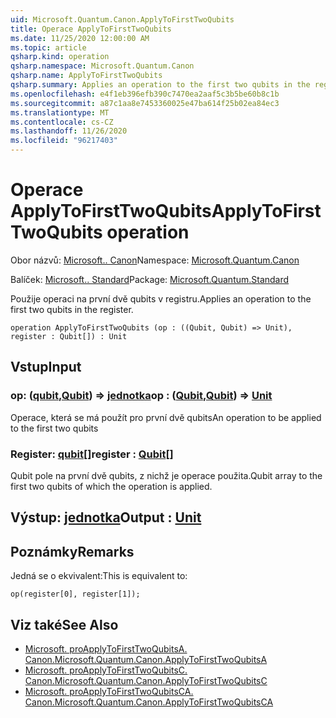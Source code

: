 ```yaml
---
uid: Microsoft.Quantum.Canon.ApplyToFirstTwoQubits
title: Operace ApplyToFirstTwoQubits
ms.date: 11/25/2020 12:00:00 AM
ms.topic: article
qsharp.kind: operation
qsharp.namespace: Microsoft.Quantum.Canon
qsharp.name: ApplyToFirstTwoQubits
qsharp.summary: Applies an operation to the first two qubits in the register.
ms.openlocfilehash: e4f1eb396efb390c7470ea2aaf5c3b5be60b8c1b
ms.sourcegitcommit: a87c1aa8e7453360025e47ba614f25b02ea84ec3
ms.translationtype: MT
ms.contentlocale: cs-CZ
ms.lasthandoff: 11/26/2020
ms.locfileid: "96217403"
---
```

# <a name="applytofirsttwoqubits-operation"></a><span data-ttu-id="845b3-102">Operace ApplyToFirstTwoQubits</span><span class="sxs-lookup"><span data-stu-id="845b3-102">ApplyToFirstTwoQubits operation</span></span>

<span data-ttu-id="845b3-103">Obor názvů: [Microsoft.. Canon](xref:Microsoft.Quantum.Canon)</span><span class="sxs-lookup"><span data-stu-id="845b3-103">Namespace: [Microsoft.Quantum.Canon](xref:Microsoft.Quantum.Canon)</span></span>

<span data-ttu-id="845b3-104">Balíček: [Microsoft.. Standard](https://nuget.org/packages/Microsoft.Quantum.Standard)</span><span class="sxs-lookup"><span data-stu-id="845b3-104">Package: [Microsoft.Quantum.Standard](https://nuget.org/packages/Microsoft.Quantum.Standard)</span></span>


<span data-ttu-id="845b3-105">Použije operaci na první dvě qubits v registru.</span><span class="sxs-lookup"><span data-stu-id="845b3-105">Applies an operation to the first two qubits in the register.</span></span>

```qsharp
operation ApplyToFirstTwoQubits (op : ((Qubit, Qubit) => Unit), register : Qubit[]) : Unit
```


## <a name="input"></a><span data-ttu-id="845b3-106">Vstup</span><span class="sxs-lookup"><span data-stu-id="845b3-106">Input</span></span>

### <a name="op--qubitqubit--unit"></a><span data-ttu-id="845b3-107">op: ([qubit](xref:microsoft.quantum.lang-ref.qubit),[Qubit](xref:microsoft.quantum.lang-ref.qubit)) => [jednotka](xref:microsoft.quantum.lang-ref.unit)</span><span class="sxs-lookup"><span data-stu-id="845b3-107">op : ([Qubit](xref:microsoft.quantum.lang-ref.qubit),[Qubit](xref:microsoft.quantum.lang-ref.qubit)) => [Unit](xref:microsoft.quantum.lang-ref.unit)</span></span> 

<span data-ttu-id="845b3-108">Operace, která se má použít pro první dvě qubits</span><span class="sxs-lookup"><span data-stu-id="845b3-108">An operation to be applied to the first two qubits</span></span>


### <a name="register--qubit"></a><span data-ttu-id="845b3-109">Register: [qubit](xref:microsoft.quantum.lang-ref.qubit)[]</span><span class="sxs-lookup"><span data-stu-id="845b3-109">register : [Qubit](xref:microsoft.quantum.lang-ref.qubit)[]</span></span>

<span data-ttu-id="845b3-110">Qubit pole na první dvě qubits, z nichž je operace použita.</span><span class="sxs-lookup"><span data-stu-id="845b3-110">Qubit array to the first two qubits of which the operation is applied.</span></span>



## <a name="output--unit"></a><span data-ttu-id="845b3-111">Výstup: [jednotka](xref:microsoft.quantum.lang-ref.unit)</span><span class="sxs-lookup"><span data-stu-id="845b3-111">Output : [Unit](xref:microsoft.quantum.lang-ref.unit)</span></span>



## <a name="remarks"></a><span data-ttu-id="845b3-112">Poznámky</span><span class="sxs-lookup"><span data-stu-id="845b3-112">Remarks</span></span>

<span data-ttu-id="845b3-113">Jedná se o ekvivalent:</span><span class="sxs-lookup"><span data-stu-id="845b3-113">This is equivalent to:</span></span>

```qsharp
op(register[0], register[1]);
```

## <a name="see-also"></a><span data-ttu-id="845b3-114">Viz také</span><span class="sxs-lookup"><span data-stu-id="845b3-114">See Also</span></span>

- [<span data-ttu-id="845b3-115">Microsoft. proApplyToFirstTwoQubitsA. Canon.</span><span class="sxs-lookup"><span data-stu-id="845b3-115">Microsoft.Quantum.Canon.ApplyToFirstTwoQubitsA</span></span>](xref:Microsoft.Quantum.Canon.ApplyToFirstTwoQubitsA)
- [<span data-ttu-id="845b3-116">Microsoft. proApplyToFirstTwoQubitsC. Canon.</span><span class="sxs-lookup"><span data-stu-id="845b3-116">Microsoft.Quantum.Canon.ApplyToFirstTwoQubitsC</span></span>](xref:Microsoft.Quantum.Canon.ApplyToFirstTwoQubitsC)
- [<span data-ttu-id="845b3-117">Microsoft. proApplyToFirstTwoQubitsCA. Canon.</span><span class="sxs-lookup"><span data-stu-id="845b3-117">Microsoft.Quantum.Canon.ApplyToFirstTwoQubitsCA</span></span>](xref:Microsoft.Quantum.Canon.ApplyToFirstTwoQubitsCA)